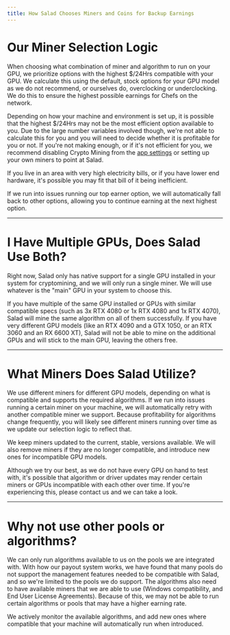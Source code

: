 ```yaml
---
title: How Salad Chooses Miners and Coins for Backup Earnings
---
```


# Our Miner Selection Logic

When choosing what combination of miner and algorithm to run on your GPU, we prioritize options with the highest $/24Hrs
compatible with your GPU. We calculate this using the default, stock options for your GPU model as we do not recommend,
or ourselves do, overclocking or underclocking. We do this to ensure the highest possible earnings for Chefs on the
network.

Depending on how your machine and environment is set up, it is possible that the highest $/24Hrs may not be the most
efficient option available to you. Due to the large number variables involved though, we're not able to calculate this
for you and you will need to decide whether it is profitable for you or not. If you're not making enough, or if it's not
efficient for you, we recommend disabling Crypto Mining from the
[app settings](/docs/guides/using-salad/353-salad-app-settings) or setting up your own miners to point at Salad.

If you live in an area with very high electricity bills, or if you have lower end hardware, it's possible you may fit
that bill of it being inefficient.

If we run into issues running our top earner option, we will automatically fall back to other options, allowing you to
continue earning at the next highest option.

---

# I Have Multiple GPUs, Does Salad Use Both?

Right now, Salad only has native support for a single GPU installed in your system for cryptomining, and we will only
run a single miner. We will use whatever is the "main" GPU in your system to choose this.

If you have multiple of the same GPU installed or GPUs with similar compatible specs (such as 3x RTX 4080 or 1x RTX 4080
and 1x RTX 4070), Salad will mine the same algorithm on all of them successfully. If you have very different GPU models
(like an RTX 4090 and a GTX 1050, or an RTX 3060 and an RX 6600 XT), Salad will not be able to mine on the additional
GPUs and will stick to the main GPU, leaving the others free.

---

# What Miners Does Salad Utilize?

We use different miners for different GPU models, depending on what is compatible and supports the required algorithms.
If we run into issues running a certain miner on your machine, we will automatically retry with another compatible miner
we support. Because profitability for algorithms change frequently, you will likely see different miners running over
time as we update our selection logic to reflect that.

We keep miners updated to the current, stable, versions available. We will also remove miners if they are no longer
compatible, and introduce new ones for incompatible GPU models.

Although we try our best, as we do not have every GPU on hand to test with, it's possible that algorithm or driver
updates may render certain miners or GPUs incompatible with each other over time. If you're experiencing this, please
contact us and we can take a look.

---

# Why not use other pools or algorithms?

We can only run algorithms available to us on the pools we are integrated with. With how our payout system works, we
have found that many pools do not support the management features needed to be compatible with Salad, and so we're
limited to the pools we do support. The algorithms also need to have available miners that we are able to use (Windows
compatibility, and End User License Agreements). Because of this, we may not be able to run certain algorithms or pools
that may have a higher earning rate.

We actively monitor the available algorithms, and add new ones where compatible that your machine will automatically run
when introduced.
